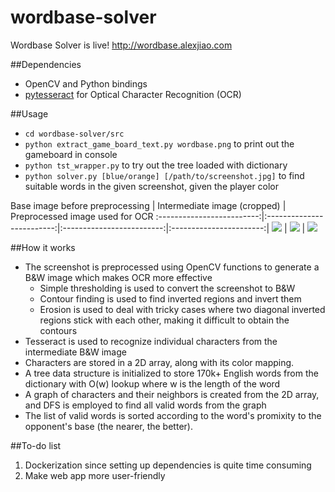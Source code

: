 # wordbase-solver

Wordbase Solver is live! http://wordbase.alexjiao.com

##Dependencies
* OpenCV and Python bindings 
* [pytesseract](https://github.com/madmaze/pytesseract) for Optical Character Recognition (OCR)

##Usage
* `cd wordbase-solver/src`
* `python extract_game_board_text.py wordbase.png` to print out the gameboard in console
* `python tst_wrapper.py` to try out the tree loaded with dictionary 
* `python solver.py [blue/orange] [/path/to/screenshot.jpg]` to find suitable words in the given screenshot, given the player color

Base image before preprocessing            |  Intermediate image (cropped)     |   Preprocessed image used for OCR 
:-------------------------:|:-------------------------:|:-------------------------:|:-----------------------:|
![](http://s14.postimg.org/pwkpjcen1/sample.png)  |  ![](http://s14.postimg.org/zfpsz2crh/inverted.jpg) |  ![](http://s14.postimg.org/qw6f1b4f1/final.jpg)

##How it works
* The screenshot is preprocessed using OpenCV functions to generate a B&W image which makes OCR more effective
    * Simple thresholding is used to convert the screenshot to B&W
    * Contour finding is used to find inverted regions and invert them
    * Erosion is used to deal with tricky cases where two diagonal inverted regions stick with each other, making it difficult to obtain the contours
* Tesseract is used to recognize individual characters from the intermediate B&W image
* Characters are stored in a 2D array, along with its color mapping.
* A tree data structure is initialized to store 170k+ English words from the dictionary with O(w) lookup where w is the length of the word
* A graph of characters and their neighbors is created from the 2D array, and DFS is employed to find all valid words from the graph
* The list of valid words is sorted according to the word's promixity to the opponent's base (the nearer, the better).

##To-do list
1. Dockerization since setting up dependencies is quite time consuming
2. Make web app more user-friendly


